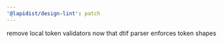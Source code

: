 ```yaml
---
'@lapidist/design-lint': patch
---
```


remove local token validators now that dtif parser enforces token shapes
